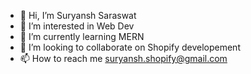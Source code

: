 - 👋 Hi, I’m Suryansh Saraswat
- 👀 I’m interested in Web Dev
- 🌱 I’m currently learning MERN
- 💞️ I’m looking to collaborate on Shopify developement
- 📫 How to reach me suryansh.shopify@gmail.com

